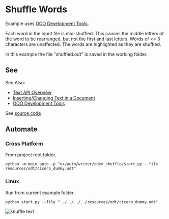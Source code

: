 # Shuffle Words

Example uses [OOO Development Tools].

Each word in the input file is mid-shuffled.
This causes the middle letters of the word to be rearranged, but not the first
and last letters. Words of <= 3 characters are unaffected.
The words are highlighted as they are shuffled.

In this example the file "shuffled.odt" is saved in the working folder.

## See

See Also:

- [Text API Overview]
- [Inserting/Changing Text in a Document]
- [OOO Development Tools]

See [source code](./start.py)

## Automate

### Cross Platform

From project root folder.

```shell
python -m main auto -p "ex/auto/writer/odev_shuffle/start.py --file resources/odt/cicero_dummy.odt"
```

### Linux

Run from current example folder.

```shell
python start.py --file "../../../../resources/odt/cicero_dummy.odt"
```

![shuffle text](https://user-images.githubusercontent.com/4193389/184251513-a8c96a5d-85b0-42ff-a891-ee5762e46a24.gif)

[Text API Overview]: https://python-ooo-dev-tools.readthedocs.io/en/latest/odev/part2/chapter05.html

[Inserting/Changing Text in a Document]: https://python-ooo-dev-tools.readthedocs.io/en/latest/odev/part2/chapter05.html#inserting-changing-text-in-a-document
[OOO Development Tools]: https://python-ooo-dev-tools.readthedocs.io/en/latest/
